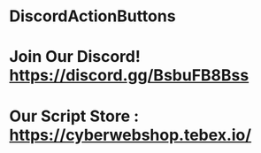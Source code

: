 # DiscordActionButtons
# Join Our Discord! https://discord.gg/BsbuFB8Bss
# Our Script Store : https://cyberwebshop.tebex.io/

